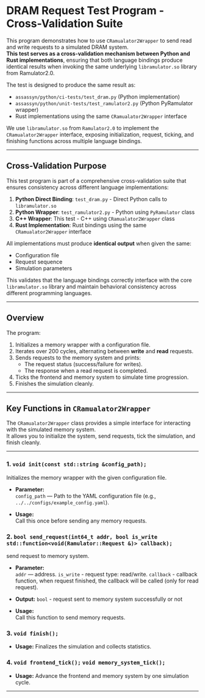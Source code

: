 # DRAM Request Test Program - Cross-Validation Suite

This program demonstrates how to use `CRamualator2Wrapper` to send read and write requests to a simulated DRAM system.  
**This test serves as a cross-validation mechanism between Python and Rust implementations**, ensuring that both language bindings produce identical results when invoking the same underlying `libramulator.so` library from Ramulator2.0.

The test is designed to produce the same result as:
- `assassyn/python/ci-tests/test_dram.py` (Python implementation)
- `assassyn/python/unit-tests/test_ramulator2.py` (Python PyRamulator wrapper)
- Rust implementations using the same `CRamualator2Wrapper` interface

We use `libramulator.so` from `Ramulator2.0` to implement the `CRamualator2Wrapper` interface, exposing initialization, request, ticking, and finishing functions across multiple language bindings.

---

## Cross-Validation Purpose

This test program is part of a comprehensive cross-validation suite that ensures consistency across different language implementations:

1. **Python Direct Binding**: `test_dram.py` - Direct Python calls to `libramulator.so`
2. **Python Wrapper**: `test_ramulator2.py` - Python using `PyRamulator` class
3. **C++ Wrapper**: This test - C++ using `CRamualator2Wrapper` class
4. **Rust Implementation**: Rust bindings using the same `CRamualator2Wrapper` interface

All implementations must produce **identical output** when given the same:
- Configuration file
- Request sequence
- Simulation parameters

This validates that the language bindings correctly interface with the core `libramulator.so` library and maintain behavioral consistency across different programming languages.

---

## Overview

The program:
1. Initializes a memory wrapper with a configuration file.
2. Iterates over 200 cycles, alternating between **write** and **read** requests.
3. Sends requests to the memory system and prints:
   - The request status (success/failure for writes).
   - The response when a read request is completed.
4. Ticks the frontend and memory system to simulate time progression.
5. Finishes the simulation cleanly.

---

## Key Functions in `CRamualator2Wrapper`

The `CRamualator2Wrapper` class provides a simple interface for interacting with the simulated memory system.  
It allows you to initialize the system, send requests, tick the simulation, and finish cleanly.

---

### 1. `void init(const std::string &config_path);`

Initializes the memory wrapper with the given configuration file.

- **Parameter:**  
  `config_path` — Path to the YAML configuration file (e.g., `../../configs/example_config.yaml`).

- **Usage:**  
  Call this once before sending any memory requests.

### 2. `bool send_request(int64_t addr, bool is_write std::function<void(Ramulator::Request &)> callback);`

send request to memory system.

- **Parameter:**  
  `addr` — address.
  `is_write` - request type: read/write.
  `callback` - callback function, when request finished, the callback will be called (only for read request).

- **Output:**
  `bool` - request sent to memory system successfully or not

- **Usage:**  
  Call this function to send memory requests.

### 3. `void finish();`
- **Usage:** 
  Finalizes the simulation and collects statistics.

### 4. `void frontend_tick();` `void memory_system_tick();`
- **Usage:** 
  Advance the frontend and memory system by one simulation cycle.

---

